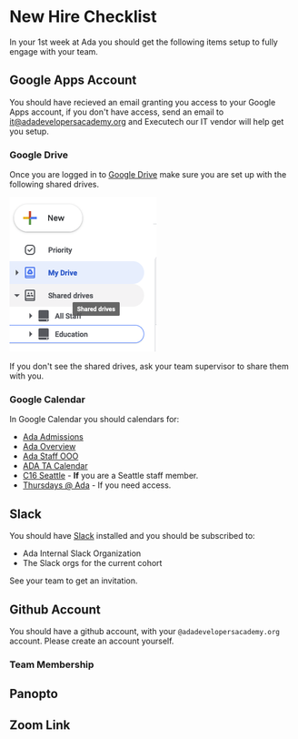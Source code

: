 # New Hire Checklist

In your 1st week at Ada you should get the following items setup to fully engage with your team.

## Google Apps Account

You should have recieved an email granting you access to your Google Apps account, if you don't have access, send an email to [it@adadevelopersacademy.org](mailto:it@adadevelopersacademy.org) and Executech our IT vendor will help get you setup.

### Google Drive

Once you are logged in to [Google Drive](https://drive.google.com) make sure you are set up with the following shared drives.

![Shared Drives](../assets/shared-drives.png)

If you don't see the shared drives, ask your team supervisor to share them with you.

### Google Calendar

In Google Calendar you should calendars for:

* [Ada Admissions](https://calendar.google.com/calendar/u/0?cid=YWRtaXNzaW9uc0BhZGFkZXZlbG9wZXJzYWNhZGVteS5vcmc)
* [Ada Overview](https://calendar.google.com/calendar/u/0?cid=YWRhZGV2ZWxvcGVyc2FjYWRlbXkub3JnX25tNW5rb2NkOTgyN2MxdnJtcTRmNzdsOWZrQGdyb3VwLmNhbGVuZGFyLmdvb2dsZS5jb20)
* [Ada Staff OOO](https://calendar.google.com/calendar/u/0?cid=YWRhZGV2ZWxvcGVyc2FjYWRlbXkub3JnXzJlOWhkMmtocDkwYTNwczZnb2pna3JwdmVvQGdyb3VwLmNhbGVuZGFyLmdvb2dsZS5jb20)
* [ADA TA Calendar](https://calendar.google.com/calendar/u/0?cid=Y19zYnYwbTZqNGZ0Mmt2aTN1dHBlbWpoMGVoZ0Bncm91cC5jYWxlbmRhci5nb29nbGUuY29t)
* [C16 Seattle](https://calendar.google.com/calendar/u/0?cid=Y19rZ3VxbDZ1MXVqcjB0Z3I4c2Q0b2I1Nmc4c0Bncm91cC5jYWxlbmRhci5nb29nbGUuY29t) - **If** you are a Seattle staff member.
* [Thursdays @ Ada](https://calendar.google.com/calendar/u/0?cid=YWRhZGV2ZWxvcGVyc2FjYWRlbXkub3JnX3IwNmthYXZ1MGw1bWFvZmRsYTN2NGFwbWlrQGdyb3VwLmNhbGVuZGFyLmdvb2dsZS5jb20) - If you need access.

## Slack

You should have [Slack](https://slack.com) installed and you should be subscribed to:

* Ada Internal Slack Organization
* The Slack orgs for the current cohort

See your team to get an invitation.

## Github Account

You should have a github account, with your `@adadevelopersacademy.org` account.  Please create an account yourself.

### Team Membership

## Panopto

## Zoom Link

